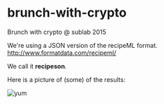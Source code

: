 # brunch-with-crypto
Brunch with crypto @ sublab 2015

We're using a JSON version of the recipeML format. 
http://www.formatdata.com/recipeml/

We call it **recipeson**.

Here is a picture of (some) of the results:

![yum](https://pbs.twimg.com/media/CEj17eaWgAAQN-5.jpg)

